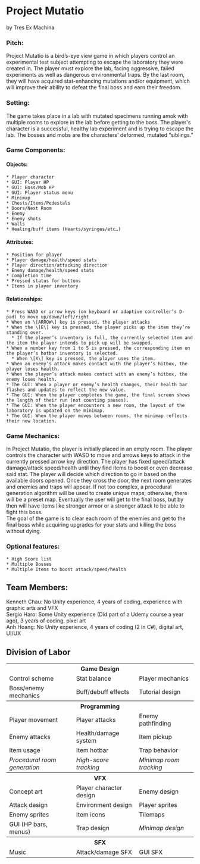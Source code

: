 # **Project Mutatio**  
by Tres Ex Machina

### **Pitch:**  
Project Mutatio is a bird’s-eye view game in which players control an experimental test subject attempting to escape the laboratory they were created in. The player must explore the lab, facing aggressive, failed experiments as well as dangerous environmental traps. By the last room, they will have acquired stat-enhancing mutations and/or equipment, which will improve their ability to defeat the final boss and earn their freedom.

### **Setting:**  
The game takes place in a lab with mutated specimens running amok with multiple rooms to explore in the lab before getting to the boss. The player's character is a successful, healthy lab experiment and is trying to escape the lab. The bosses and mobs are the characters' deformed, mutated “siblings.”

### **Game Components:**  
#### **Objects:**

	* Player character  
	* GUI: Player HP  
	* GUI: Boss/Mob HP  
	* GUI: Player status menu  
	* Minimap  
	* Chests/Items/Pedestals  
	* Doors/Next Room  
	* Enemy  
	* Enemy shots  
	* Walls  
	* Healing/buff items (Hearts/syringes/etc…)

#### **Attributes:**

	* Position for player  
	* Player damage/health/speed stats  
	* Player direction/attacking direction  
	* Enemy damage/health/speed stats  
	* Completion time  
	* Pressed status for buttons  
	* Items in player inventory

#### **Relationships:**

	* Press WASD or arrow keys (on keyboard or adaptive controller’s D-pad) to move up/down/left/right  
	* When an \[ARROW\] key is pressed, the player attacks  
	* When the \[E\] key is pressed, the player picks up the item they’re standing over.  
	  * If the player’s inventory is full, the currently selected item and the item the player intends to pick up will be swapped.  
	* When a number key from 1 to 5 is pressed, the corresponding item on the player’s hotbar inventory is selected.   
	  * When \[X\] key is pressed, the player uses the item.  
	* When an enemy’s attack makes contact with the player’s hitbox, the player loses health.  
	* When the player’s attack makes contact with an enemy’s hitbox, the enemy loses health.  
	* The GUI: When a player or enemy’s health changes, their health bar flashes and updates to reflect the new value.  
	* The GUI: When the player completes the game, the final screen shows the length of their run (not counting pauses).  
	* The GUI: When the player encounters a new room, the layout of the laboratory is updated on the minimap.  
	* The GUI: When the player moves between rooms, the minimap reflects their new location.

### **Game Mechanics:**  
In Project Mutatio, the player is initially placed in an empty room. The player controls the character with WASD to move and arrows keys to attack in the currently pressed arrow key direction. The player has fixed speed/attack damage/attack speed/health until they find items to boost or even decrease said stat. The player will decide which direction to go in based on the available doors opened. Once they cross the door, the next room generates and enemies and traps will appear. If not too complex, a procedural generation algorithm will be used to create unique maps; otherwise, there will be a preset map. Eventually the user will get to the final boss, but by then will have items like stronger armor or a stronger attack to be able to fight this boss.  
The goal of the game is to clear each room of the enemies and get to the final boss while acquiring upgrades for your stats and killing the boss without dying. 

### **Optional features:**  
	* High Score list  
	* Multiple Bosses  
	* Multiple Items to boost attack/speed/health  
	

## **Team Members:**  
Kenneth Chau: No Unity experience, 4 years of coding, experience with graphic arts and VFX  
Sergio Haro: Some Unity experience (Did part of a Udemy course a year ago), 3 years of coding, pixel art  
Anh Hoang: No Unity experience, 4 years of coding (2 in C\#), digital art, UI/UX

## **Division of Labor**
<!-- using html because github markdown doesn't support multi-column tables :( 
	strike out completed stuff like
	<td><s>this</s><td> -->
<table>
  <tr>
    <th colspan="3">Game Design</th>
  </tr>
  <tr>
    <td>Control scheme</td>
    <td>Stat balance</td>
    <td>Player mechanics</td>
  </tr>
  <tr>
    <td>Boss/enemy mechanics</td>
    <td>Buff/debuff effects</td>
    <td>Tutorial design</td>
  </tr>
	
  <tr>
    <th colspan="3">Programming</th>
  </tr>
  <tr>
    <td>Player movement</td>
    <td>Player attacks</td>
    <td>Enemy pathfinding</td>
  </tr>
  <tr>
    <td>Enemy attacks</td>
    <td>Health/damage system</td>
    <td>Item pickup</td>
  </tr>
  <tr>
    <td>Item usage</td>
    <td>Item hotbar</td>
    <td>Trap behavior</td>
  </tr>
  <tr>
    <td><i>Procedural room generation</i></td>
    <td><i>High-score tracking</i></td>
    <td><i>Minimap room tracking</i></td>
  </tr>
	
  <tr>
    <th colspan="3">VFX</th>
  </tr>
  <tr>
    <td>Concept art</td>
    <td>Player character design</td>
    <td>Enemy design</td>
  </tr>
  <tr>
    <td>Attack design</td>
    <td>Environment design</td>
    <td>Player sprites</td>
  </tr>
  <tr>
    <td>Enemy sprites</td>
    <td>Item icons</td>
    <td>Tilemaps</td>
  </tr>
  <tr>
    <td>GUI (HP bars, menus)</td>
    <td>Trap design</td>
    <td><i>Minimap design</i></td>
  </tr>
  
  <tr>
    <th colspan="3">SFX</th>
  </tr>
  <tr>
    <td>Music</td>
    <td>Attack/damage SFX</td>
    <td>GUI SFX</td>
  </tr>
</table>
